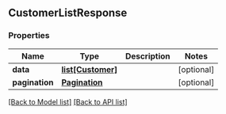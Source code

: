 ## CustomerListResponse

### Properties
Name | Type | Description | Notes
------------ | ------------- | ------------- | -------------
**data** | [**list[Customer]**](#Customer) |  | [optional] 
**pagination** | [**Pagination**](#Pagination) |  | [optional] 

[[Back to Model list]](#documentation-for-models) [[Back to API list]](#documentation-for-api-endpoints)


